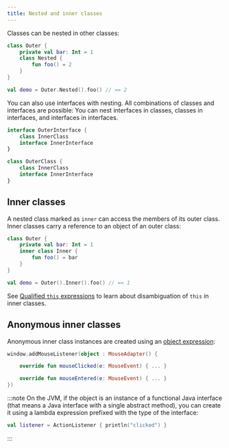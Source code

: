 ```yaml
---
title: Nested and inner classes
---
```



Classes can be nested in other classes:

```kotlin
class Outer {
    private val bar: Int = 1
    class Nested {
        fun foo() = 2
    }
}

val demo = Outer.Nested().foo() // == 2
```

You can also use interfaces with nesting. All combinations of classes and interfaces are possible: You can nest interfaces
in classes, classes in interfaces, and interfaces in interfaces.

```kotlin
interface OuterInterface {
    class InnerClass
    interface InnerInterface
}

class OuterClass {
    class InnerClass
    interface InnerInterface
}
```

## Inner classes

A nested class marked as `inner` can access the members of its outer class. Inner classes carry a reference to an object of an outer class:

```kotlin
class Outer {
    private val bar: Int = 1
    inner class Inner {
        fun foo() = bar
    }
}

val demo = Outer().Inner().foo() // == 1
```

See [Qualified `this` expressions](this-expressions.md) to learn about disambiguation of `this` in inner classes.

## Anonymous inner classes

Anonymous inner class instances are created using an [object expression](object-declarations.md#object-expressions):

```kotlin
window.addMouseListener(object : MouseAdapter() {

    override fun mouseClicked(e: MouseEvent) { ... }

    override fun mouseEntered(e: MouseEvent) { ... }
})
```

:::note
On the JVM, if the object is an instance of a functional Java interface (that means a Java interface with a single 
abstract method), you can create it using a lambda expression prefixed with the type of the interface:

```kotlin
val listener = ActionListener { println("clicked") }
```

:::

